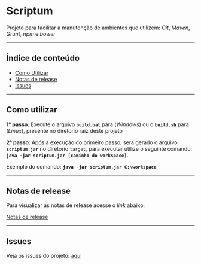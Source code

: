 # Scriptum

Projeto para facilitar a manutenção de ambientes que utilizem: _Git_, _Maven_, _Grunt_, _npm_ e _bower_ 

-----

## Índice de conteúdo

* [Como Utilizar](#como-utilizar "Como utilizar")
* [Notas de release](#notas-de-release "Notas de release do projeto")
* [Issues](#issues "Issues do projeto")

-----

## Como utilizar

__1° passo__: Execute o arquivo __`build.bat`__ para (_Windows_) ou o __`build.sh`__ para (_Linux_), presente no diretorio raiz deste projeto



__2° passo__: Após a execução do primeiro passo, sera gerado o arquivo __`scriptum.jar`__ no diretorio
`target`, para executar utilize o seguinte comando: __`java -jar scriptum.jar [caminho do workspace]`__.


Exemplo do comando: __`java -jar scriptum.jar C:\workspace`__

-----

## Notas de release

Para visualizar as notas de release acesse o _link_ abaixo:

[Notas de release](CHANGELOG.md)

-----

## Issues

Veja os issues do projeto: [aqui](../../issues)
